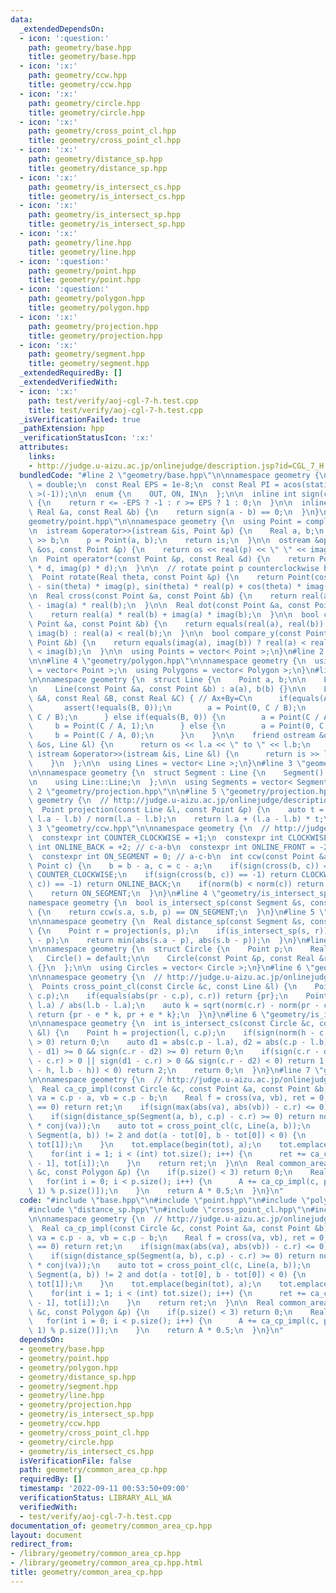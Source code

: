 ```yaml
---
data:
  _extendedDependsOn:
  - icon: ':question:'
    path: geometry/base.hpp
    title: geometry/base.hpp
  - icon: ':x:'
    path: geometry/ccw.hpp
    title: geometry/ccw.hpp
  - icon: ':x:'
    path: geometry/circle.hpp
    title: geometry/circle.hpp
  - icon: ':x:'
    path: geometry/cross_point_cl.hpp
    title: geometry/cross_point_cl.hpp
  - icon: ':x:'
    path: geometry/distance_sp.hpp
    title: geometry/distance_sp.hpp
  - icon: ':x:'
    path: geometry/is_intersect_cs.hpp
    title: geometry/is_intersect_cs.hpp
  - icon: ':x:'
    path: geometry/is_intersect_sp.hpp
    title: geometry/is_intersect_sp.hpp
  - icon: ':x:'
    path: geometry/line.hpp
    title: geometry/line.hpp
  - icon: ':question:'
    path: geometry/point.hpp
    title: geometry/point.hpp
  - icon: ':question:'
    path: geometry/polygon.hpp
    title: geometry/polygon.hpp
  - icon: ':x:'
    path: geometry/projection.hpp
    title: geometry/projection.hpp
  - icon: ':x:'
    path: geometry/segment.hpp
    title: geometry/segment.hpp
  _extendedRequiredBy: []
  _extendedVerifiedWith:
  - icon: ':x:'
    path: test/verify/aoj-cgl-7-h.test.cpp
    title: test/verify/aoj-cgl-7-h.test.cpp
  _isVerificationFailed: true
  _pathExtension: hpp
  _verificationStatusIcon: ':x:'
  attributes:
    links:
    - http://judge.u-aizu.ac.jp/onlinejudge/description.jsp?id=CGL_7_H
  bundledCode: "#line 2 \"geometry/base.hpp\"\n\nnamespace geometry {\n  using Real\
    \ = double;\n  const Real EPS = 1e-8;\n  const Real PI = acos(static_cast< Real\
    \ >(-1));\n\n  enum {\n    OUT, ON, IN\n  };\n\n  inline int sign(const Real &r)\
    \ {\n    return r <= -EPS ? -1 : r >= EPS ? 1 : 0;\n  }\n\n  inline bool equals(const\
    \ Real &a, const Real &b) {\n    return sign(a - b) == 0;\n  }\n}\n#line 3 \"\
    geometry/point.hpp\"\n\nnamespace geometry {\n  using Point = complex< Real >;\n\
    \n  istream &operator>>(istream &is, Point &p) {\n    Real a, b;\n    is >> a\
    \ >> b;\n    p = Point(a, b);\n    return is;\n  }\n\n  ostream &operator<<(ostream\
    \ &os, const Point &p) {\n    return os << real(p) << \" \" << imag(p);\n  }\n\
    \n  Point operator*(const Point &p, const Real &d) {\n    return Point(real(p)\
    \ * d, imag(p) * d);\n  }\n\n  // rotate point p counterclockwise by theta rad\n\
    \  Point rotate(Real theta, const Point &p) {\n    return Point(cos(theta) * real(p)\
    \ - sin(theta) * imag(p), sin(theta) * real(p) + cos(theta) * imag(p));\n  }\n\
    \n  Real cross(const Point &a, const Point &b) {\n    return real(a) * imag(b)\
    \ - imag(a) * real(b);\n  }\n\n  Real dot(const Point &a, const Point &b) {\n\
    \    return real(a) * real(b) + imag(a) * imag(b);\n  }\n\n  bool compare_x(const\
    \ Point &a, const Point &b) {\n    return equals(real(a), real(b)) ? imag(a) <\
    \ imag(b) : real(a) < real(b);\n  }\n\n  bool compare_y(const Point &a, const\
    \ Point &b) {\n    return equals(imag(a), imag(b)) ? real(a) < real(b) : imag(a)\
    \ < imag(b);\n  }\n\n  using Points = vector< Point >;\n}\n#line 2 \"geometry/polygon.hpp\"\
    \n\n#line 4 \"geometry/polygon.hpp\"\n\nnamespace geometry {\n  using Polygon\
    \ = vector< Point >;\n  using Polygons = vector< Polygon >;\n}\n#line 3 \"geometry/line.hpp\"\
    \n\nnamespace geometry {\n  struct Line {\n    Point a, b;\n\n    Line() = default;\n\
    \n    Line(const Point &a, const Point &b) : a(a), b(b) {}\n\n    Line(const Real\
    \ &A, const Real &B, const Real &C) { // Ax+By=C\n      if(equals(A, 0)) {\n \
    \       assert(!equals(B, 0));\n        a = Point(0, C / B);\n        b = Point(1,\
    \ C / B);\n      } else if(equals(B, 0)) {\n        a = Point(C / A, 0);\n   \
    \     b = Point(C / A, 1);\n      } else {\n        a = Point(0, C / B);\n   \
    \     b = Point(C / A, 0);\n      }\n    }\n\n    friend ostream &operator<<(ostream\
    \ &os, Line &l) {\n      return os << l.a << \" to \" << l.b;\n    }\n\n    friend\
    \ istream &operator>>(istream &is, Line &l) {\n      return is >> l.a >> l.b;\n\
    \    }\n  };\n\n  using Lines = vector< Line >;\n}\n#line 3 \"geometry/segment.hpp\"\
    \n\nnamespace geometry {\n  struct Segment : Line {\n    Segment() = default;\n\
    \n    using Line::Line;\n  };\n\n  using Segments = vector< Segment >;\n}\n#line\
    \ 2 \"geometry/projection.hpp\"\n\n#line 5 \"geometry/projection.hpp\"\n\nnamespace\
    \ geometry {\n  // http://judge.u-aizu.ac.jp/onlinejudge/description.jsp?id=CGL_1_A\n\
    \  Point projection(const Line &l, const Point &p) {\n    auto t = dot(p - l.a,\
    \ l.a - l.b) / norm(l.a - l.b);\n    return l.a + (l.a - l.b) * t;\n  }\n}\n#line\
    \ 3 \"geometry/ccw.hpp\"\n\nnamespace geometry {\n  // http://judge.u-aizu.ac.jp/onlinejudge/description.jsp?id=CGL_1_C\n\
    \  constexpr int COUNTER_CLOCKWISE = +1;\n  constexpr int CLOCKWISE = -1;\n  constexpr\
    \ int ONLINE_BACK = +2; // c-a-b\n  constexpr int ONLINE_FRONT = -2; // a-b-c\n\
    \  constexpr int ON_SEGMENT = 0; // a-c-b\n  int ccw(const Point &a, Point b,\
    \ Point c) {\n    b = b - a, c = c - a;\n    if(sign(cross(b, c)) == +1) return\
    \ COUNTER_CLOCKWISE;\n    if(sign(cross(b, c)) == -1) return CLOCKWISE;\n    if(sign(dot(b,\
    \ c)) == -1) return ONLINE_BACK;\n    if(norm(b) < norm(c)) return ONLINE_FRONT;\n\
    \    return ON_SEGMENT;\n  }\n}\n#line 4 \"geometry/is_intersect_sp.hpp\"\n\n\
    namespace geometry {\n  bool is_intersect_sp(const Segment &s, const Point &p)\
    \ {\n    return ccw(s.a, s.b, p) == ON_SEGMENT;\n  }\n}\n#line 5 \"geometry/distance_sp.hpp\"\
    \n\nnamespace geometry {\n  Real distance_sp(const Segment &s, const Point &p)\
    \ {\n    Point r = projection(s, p);\n    if(is_intersect_sp(s, r)) return abs(r\
    \ - p);\n    return min(abs(s.a - p), abs(s.b - p));\n  }\n}\n#line 3 \"geometry/circle.hpp\"\
    \n\nnamespace geometry {\n  struct Circle {\n    Point p;\n    Real r{};\n\n \
    \   Circle() = default;\n\n    Circle(const Point &p, const Real &r) : p(p), r(r)\
    \ {}\n  };\n\n  using Circles = vector< Circle >;\n}\n#line 6 \"geometry/cross_point_cl.hpp\"\
    \n\nnamespace geometry {\n  // http://judge.u-aizu.ac.jp/onlinejudge/description.jsp?id=CGL_7_D\n\
    \  Points cross_point_cl(const Circle &c, const Line &l) {\n    Point pr = projection(l,\
    \ c.p);\n    if(equals(abs(pr - c.p), c.r)) return {pr};\n    Point e = (l.b -\
    \ l.a) / abs(l.b - l.a);\n    auto k = sqrt(norm(c.r) - norm(pr - c.p));\n   \
    \ return {pr - e * k, pr + e * k};\n  }\n}\n#line 6 \"geometry/is_intersect_cs.hpp\"\
    \n\nnamespace geometry {\n  int is_intersect_cs(const Circle &c, const Segment\
    \ &l) {\n    Point h = projection(l, c.p);\n    if(sign(norm(h - c.p) - norm(c.r))\
    \ > 0) return 0;\n    auto d1 = abs(c.p - l.a), d2 = abs(c.p - l.b);\n    if(sign(c.r\
    \ - d1) >= 0 && sign(c.r - d2) >= 0) return 0;\n    if(sign(c.r - d1) < 0 && sign(d2\
    \ - c.r) > 0 || sign(d1 - c.r) > 0 && sign(c.r - d2) < 0) return 1;\n    if(sign(dot(l.a\
    \ - h, l.b - h)) < 0) return 2;\n    return 0;\n  }\n}\n#line 7 \"geometry/common_area_cp.hpp\"\
    \n\nnamespace geometry {\n  // http://judge.u-aizu.ac.jp/onlinejudge/description.jsp?id=CGL_7_H\n\
    \  Real ca_cp_impl(const Circle &c, const Point &a, const Point &b) {\n    auto\
    \ va = c.p - a, vb = c.p - b;\n    Real f = cross(va, vb), ret = 0;\n    if(sign(f)\
    \ == 0) return ret;\n    if(sign(max(abs(va), abs(vb)) - c.r) <= 0) return f;\n\
    \    if(sign(distance_sp(Segment(a, b), c.p) - c.r) >= 0) return norm(c.r) * arg(vb\
    \ * conj(va));\n    auto tot = cross_point_cl(c, Line(a, b));\n    if(is_intersect_cs(c,\
    \ Segment(a, b)) != 2 and dot(a - tot[0], b - tot[0]) < 0) {\n      swap(tot[0],\
    \ tot[1]);\n    }\n    tot.emplace(begin(tot), a);\n    tot.emplace_back(b);\n\
    \    for(int i = 1; i < (int) tot.size(); i++) {\n      ret += ca_cp_impl(c, tot[i\
    \ - 1], tot[i]);\n    }\n    return ret;\n  }\n\n  Real common_area_cp(const Circle\
    \ &c, const Polygon &p) {\n    if(p.size() < 3) return 0;\n    Real A = 0;\n \
    \   for(int i = 0; i < p.size(); i++) {\n      A += ca_cp_impl(c, p[i], p[(i +\
    \ 1) % p.size()]);\n    }\n    return A * 0.5;\n  }\n}\n"
  code: "#include \"base.hpp\"\n#include \"point.hpp\"\n#include \"polygon.hpp\"\n\
    #include \"distance_sp.hpp\"\n#include \"cross_point_cl.hpp\"\n#include \"is_intersect_cs.hpp\"\
    \n\nnamespace geometry {\n  // http://judge.u-aizu.ac.jp/onlinejudge/description.jsp?id=CGL_7_H\n\
    \  Real ca_cp_impl(const Circle &c, const Point &a, const Point &b) {\n    auto\
    \ va = c.p - a, vb = c.p - b;\n    Real f = cross(va, vb), ret = 0;\n    if(sign(f)\
    \ == 0) return ret;\n    if(sign(max(abs(va), abs(vb)) - c.r) <= 0) return f;\n\
    \    if(sign(distance_sp(Segment(a, b), c.p) - c.r) >= 0) return norm(c.r) * arg(vb\
    \ * conj(va));\n    auto tot = cross_point_cl(c, Line(a, b));\n    if(is_intersect_cs(c,\
    \ Segment(a, b)) != 2 and dot(a - tot[0], b - tot[0]) < 0) {\n      swap(tot[0],\
    \ tot[1]);\n    }\n    tot.emplace(begin(tot), a);\n    tot.emplace_back(b);\n\
    \    for(int i = 1; i < (int) tot.size(); i++) {\n      ret += ca_cp_impl(c, tot[i\
    \ - 1], tot[i]);\n    }\n    return ret;\n  }\n\n  Real common_area_cp(const Circle\
    \ &c, const Polygon &p) {\n    if(p.size() < 3) return 0;\n    Real A = 0;\n \
    \   for(int i = 0; i < p.size(); i++) {\n      A += ca_cp_impl(c, p[i], p[(i +\
    \ 1) % p.size()]);\n    }\n    return A * 0.5;\n  }\n}\n"
  dependsOn:
  - geometry/base.hpp
  - geometry/point.hpp
  - geometry/polygon.hpp
  - geometry/distance_sp.hpp
  - geometry/segment.hpp
  - geometry/line.hpp
  - geometry/projection.hpp
  - geometry/is_intersect_sp.hpp
  - geometry/ccw.hpp
  - geometry/cross_point_cl.hpp
  - geometry/circle.hpp
  - geometry/is_intersect_cs.hpp
  isVerificationFile: false
  path: geometry/common_area_cp.hpp
  requiredBy: []
  timestamp: '2022-09-11 00:53:50+09:00'
  verificationStatus: LIBRARY_ALL_WA
  verifiedWith:
  - test/verify/aoj-cgl-7-h.test.cpp
documentation_of: geometry/common_area_cp.hpp
layout: document
redirect_from:
- /library/geometry/common_area_cp.hpp
- /library/geometry/common_area_cp.hpp.html
title: geometry/common_area_cp.hpp
---
```

